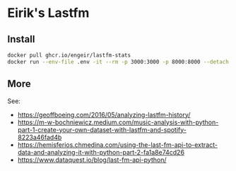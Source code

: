 # Eirik's Lastfm

## Install

<!-- x-release-please-start-version -->

```bash
docker pull ghcr.io/engeir/lastfm-stats
docker run --env-file .env -it --rm -p 3000:3000 -p 8000:8000 --detach --name lastfm-stats ghcr.io/engeir/lastfm-stats:v0.3.4
```

<!-- x-release-please-end -->

## More

See:

- <https://geoffboeing.com/2016/05/analyzing-lastfm-history/>
- <https://m-w-bochniewicz.medium.com/music-analysis-with-python-part-1-create-your-own-dataset-with-lastfm-and-spotify-8223a46fad4b>
- <https://hemisferios.chmedina.com/using-the-last-fm-api-to-extract-data-and-analyzing-it-with-python-part-2-fa1a8e74cd26>
- <https://www.dataquest.io/blog/last-fm-api-python/>
